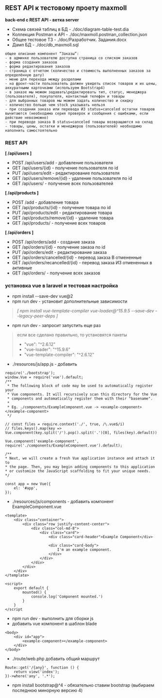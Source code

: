 ## REST API к тестовому проету maxmoll

__back-end с REST API - ветка server__

* Схема связей таблиц в БД - ./doc/diagram-table-test.dia
* Коллекция Postman к API - ./doc/maxmoll.postman_collection.json
* Общее тестовое ТЗ - ./doc/Разработчик. Задания.docx
* Дамп БД - ./doc/db_maxmoll.sql

>
    общее описание компонент “Заказы”:
    - в админке пользователю доступна страница со списком заказов
    - форма создания заказов
    - форма редактирования заказов
    - страница с отчетом (количество и стоимость выполненных заказов за определённую дату)
    - меню для перехода между разделами
    - на фронт-части пользователь должен увидеть список товаров и их цены, аккуратными карточками (используем Bootstrap4)
    - в заказе мы можем задавать\редактировать тип, статус, менеджера (пользователя), покупателя, контактный телефон и товары
    - для выбранных товаров мы можем задать количество и скидку
    - количество больше чем stock указывать нельзя
    - при создании заказа или перевода ИЗ status=canceled остатки товаров вычитаются (необходима серия проверок и сообщения с ошибками, если действие невозможно)
    - при переводе заказа В status=canceled товары возвращаются на склад
    - товары, цены, остатки и менеджеров (пользователей) необходимо наполнить самостоятельно

### REST API
__[ /api/users ]__
* POST /api/users/add - добавление пользователя
* GET  /api/users/{id} - получение пользователя по id
* PUT  /api/users/edit - редактирование пользователя
* GET  /api/users/remove/{id} - удаление пользователя по id
* GET  /api/users/ - получение всех пользователей

__[ /api/products ]__
* POST /add - добавление товара
* GET  /api/products/{id} - получение товара по id
* PUT  /api/products/edit - редактирование товара
* GET  /api/products/remove/{id} - удаление товара
* GET  /api/products/ - получение всех товаров

__[ /api/orders ]__
* POST /api/orders/add - создание заказа
* GET  /api/orders/{id} - получение заказа по id
* PUT  /api/orders/edit - редактирование заказа
* GET  /api/orders/cancelled/{id} - перевод заказа В отмененные
* GET  /api/orders/recancelled/{id} - перевод заказа ИЗ отмененных в активные
* GET  /api/orders/ - получение всех заказов


### установка vue в laravel и тестовая настройка

* npm install --save-dev vue@2
* npm run dev - установит дополнительные зависимости 
> _[  npm install vue-template-compiler vue-loader@^15.9.5 --save-dev --legacy-peer-deps ]_
* npm run dev - запросит запустить еще раз
> если все сделано правильно, то установятся пакеты
>   * "vue": "^2.6.12"
>   * "vue-loader": "^15.9.6"
>   * "vue-template-compiler": "^2.6.12"

* ./resources/js/app.js - добавить 
>
    require('./bootstrap');
    window.Vue = require('vue').default;
    /**
     * The following block of code may be used to automatically register your
     * Vue components. It will recursively scan this directory for the Vue
     * components and automatically register them with their "basename".
     *
     * Eg. ./components/ExampleComponent.vue -> <example-component></example-component>
     */
    
    // const files = require.context('./', true, /\.vue$/i)
    // files.keys().map(key => Vue.component(key.split('/').pop().split('.')[0], files(key).default))

    Vue.component('example-component', require('./components/ExampleComponent.vue').default);

    /**
    * Next, we will create a fresh Vue application instance and attach it to
    * the page. Then, you may begin adding components to this application
    * or customize the JavaScript scaffolding to fit your unique needs.
    */

    const app = new Vue({
        el: '#app',
    });

* ./resources/js/components - добавить компонент ExampleComponent.vue
>
    <template>
        <div class="container">
            <div class="row justify-content-center">
                <div class="col-md-8">
                    <div class="card">
                        <div class="card-header">Example Component</div>

                        <div class="card-body">
                            I'm an example component.
                        </div>
                    </div>
                </div>
            </div>
        </div>
    </template>

    <script>
        export default {
            mounted() {
                console.log('Component mounted.')
            }
        }
    </script

* npm run dev - выполнить для сборки js
* добавить vue компонент в шаблон blade
>
    <body>
        <div id="app">
            <example-component></example-component>
        </div>
    </body>

* ./route/web.php добавить общий маршрут
>
    Route::get('/{any}', function () {
        return view('index');
    })->where('any', '.*');

* npm install bootstrap@^4 - обязательно ставим bootstrap (выбираем последнюю минорную версию 4)


